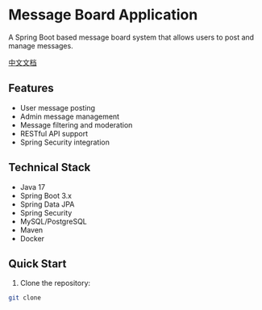 # Message Board Application

A Spring Boot based message board system that allows users to post and manage messages.

[中文文档](README_CN.md)

## Features

- User message posting
- Admin message management
- Message filtering and moderation
- RESTful API support
- Spring Security integration

## Technical Stack

- Java 17
- Spring Boot 3.x
- Spring Data JPA
- Spring Security
- MySQL/PostgreSQL
- Maven
- Docker

## Quick Start

1. Clone the repository:
```bash
git clone